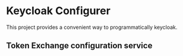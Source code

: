 # Keycloak Configurer

This project provides a convenient way to programmatically keycloak.

## Token Exchange configuration service

